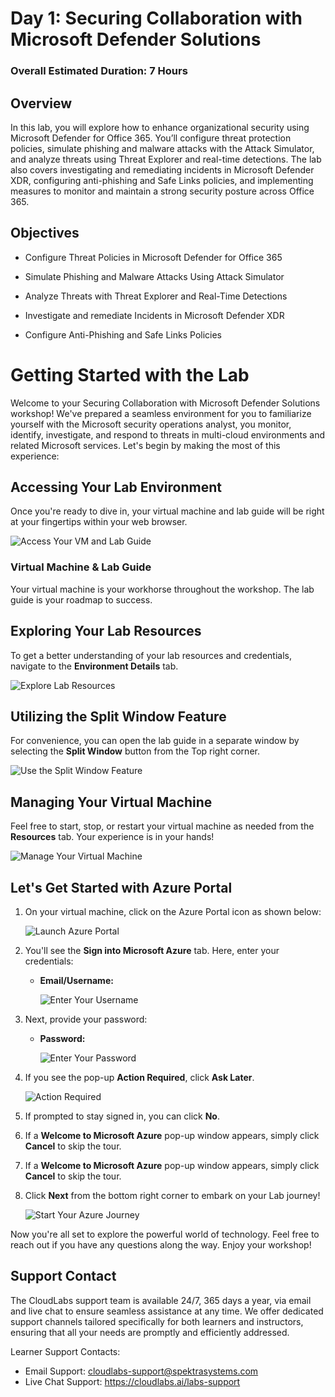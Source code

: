 # Day 1: Securing Collaboration with Microsoft Defender Solutions

### Overall Estimated Duration: 7 Hours

## Overview

In this lab, you will explore how to enhance organizational security using Microsoft Defender for Office 365. You’ll configure threat protection policies, simulate phishing and malware attacks with the Attack Simulator, and analyze threats using Threat Explorer and real-time detections. The lab also covers investigating and remediating incidents in Microsoft Defender XDR, configuring anti-phishing and Safe Links policies, and implementing measures to monitor and maintain a strong security posture across Office 365.

## Objectives

- Configure Threat Policies in Microsoft Defender for Office 365 

- Simulate Phishing and Malware Attacks Using Attack Simulator 

- Analyze Threats with Threat Explorer and Real-Time Detections 

- Investigate and remediate Incidents in Microsoft Defender XDR 

- Configure Anti-Phishing and Safe Links Policies 

# Getting Started with the Lab
 
Welcome to your Securing Collaboration with Microsoft Defender Solutions workshop! We've prepared a seamless environment for you to familiarize yourself with the Microsoft security operations analyst, you monitor, identify, investigate, and respond to threats in multi-cloud environments and related Microsoft services. Let's begin by making the most of this experience:
 
## Accessing Your Lab Environment
 
Once you're ready to dive in, your virtual machine and lab guide will be right at your fingertips within your web browser.
 
![Access Your VM and Lab Guide](./media/rd_gs_1_1.png)

### Virtual Machine & Lab Guide
 
Your virtual machine is your workhorse throughout the workshop. The lab guide is your roadmap to success.
 
## Exploring Your Lab Resources
 
To get a better understanding of your lab resources and credentials, navigate to the **Environment Details** tab.
 
![Explore Lab Resources](./media/rd_gs_1_2.png)
 
## Utilizing the Split Window Feature
 
For convenience, you can open the lab guide in a separate window by selecting the **Split Window** button from the Top right corner.
 
![Use the Split Window Feature](./media/rd_gs_1_3.png)
 
## Managing Your Virtual Machine
 
Feel free to start, stop, or restart your virtual machine as needed from the **Resources** tab. Your experience is in your hands!
 
![Manage Your Virtual Machine](./media/rd_gs_1_4.png)

## Let's Get Started with Azure Portal
 
1. On your virtual machine, click on the Azure Portal icon as shown below:
 
    ![Launch Azure Portal](./media/rd_gs_1_5.png)

1. You'll see the **Sign into Microsoft Azure** tab. Here, enter your credentials:
 
   - **Email/Username:** <inject key="AzureAdUserEmail"></inject>
 
     ![Enter Your Username](./media/rd_gs_1_6.png)
 
1. Next, provide your password:
 
   - **Password:** <inject key="AzureAdUserPassword"></inject>
 
     ![Enter Your Password](./media/rd_gs_1_7.png)

1. If you see the pop-up **Action Required**, click **Ask Later**.

    ![Action Required](./media/rd_gs_1_8.png) 
 
1. If prompted to stay signed in, you can click **No**.

1. If a **Welcome to Microsoft Azure** pop-up window appears, simply click **Cancel** to skip the tour.


1. If a **Welcome to Microsoft Azure** pop-up window appears, simply click **Cancel** to skip the tour.
 
1. Click **Next** from the bottom right corner to embark on your Lab journey!
 
     ![Start Your Azure Journey](./media/rd_gs_1_9.png)

Now you're all set to explore the powerful world of technology. Feel free to reach out if you have any questions along the way. Enjoy your workshop!

## Support Contact

The CloudLabs support team is available 24/7, 365 days a year, via email and live chat to ensure seamless assistance at any time. We offer dedicated support channels tailored specifically for both learners and instructors, ensuring that all your needs are promptly and efficiently addressed.

Learner Support Contacts:

- Email Support: cloudlabs-support@spektrasystems.com
- Live Chat Support: https://cloudlabs.ai/labs-support
